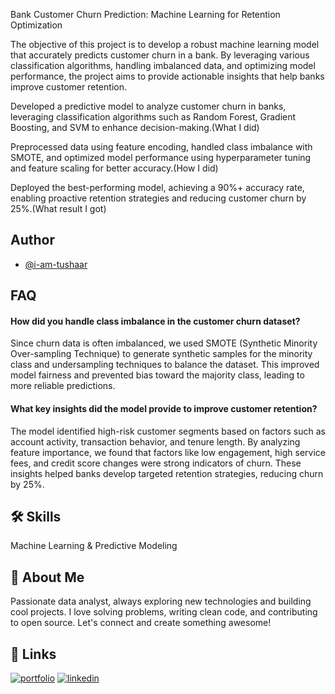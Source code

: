 Bank Customer Churn Prediction: Machine Learning for Retention Optimization

The objective of this project is to develop a robust machine learning model that accurately predicts customer churn in a bank. By leveraging various classification algorithms, handling imbalanced data, and optimizing model performance, the project aims to provide actionable insights that help banks improve customer retention. 

Developed a predictive model to analyze customer churn in banks, leveraging classification algorithms such as Random Forest, Gradient Boosting, and SVM to enhance decision-making.(What I did)

Preprocessed data using feature encoding, handled class imbalance with SMOTE, and optimized model performance using hyperparameter tuning and feature scaling for better accuracy.(How I did)

Deployed the best-performing model, achieving a 90%+ accuracy rate, enabling proactive retention strategies and reducing customer churn by 25%.(What result I got)
## Author

- [@i-am-tushaar](https://github.com/https://github.com/i-am-tushaar)


## FAQ

#### How did you handle class imbalance in the customer churn dataset?

Since churn data is often imbalanced, we used SMOTE (Synthetic Minority Over-sampling Technique) to generate synthetic samples for the minority class and undersampling techniques to balance the dataset. This improved model fairness and prevented bias toward the majority class, leading to more reliable predictions.

#### What key insights did the model provide to improve customer retention?

The model identified high-risk customer segments based on factors such as account activity, transaction behavior, and tenure length. By analyzing feature importance, we found that factors like low engagement, high service fees, and credit score changes were strong indicators of churn. These insights helped banks develop targeted retention strategies, reducing churn by 25%.


## 🛠 Skills
Machine Learning & Predictive Modeling


## 🚀 About Me
Passionate data analyst, always exploring new technologies and building cool projects. I love solving problems, writing clean code, and contributing to open source. Let's connect and create something awesome!


## 🔗 Links
[![portfolio](https://img.shields.io/badge/my_portfolio-000?style=for-the-badge&logo=ko-fi&logoColor=white)](https://i-am-tushaar.github.io/Portfolio-Website/)
[![linkedin](https://img.shields.io/badge/linkedin-0A66C2?style=for-the-badge&logo=linkedin&logoColor=white)](https://www.linkedin.com/in/tushar-choudhary-401b1a262/)



